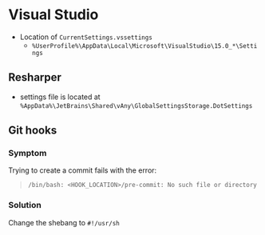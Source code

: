 # Visual Studio

- Location of `CurrentSettings.vssettings`
  - `%UserProfile%\AppData\Local\Microsoft\VisualStudio\15.0_*\Settings`

## Resharper

- settings file is located at `%AppData%\JetBrains\Shared\vAny\GlobalSettingsStorage.DotSettings`

## Git hooks

### Symptom

Trying to create a commit fails with the error:

> `/bin/bash: <HOOK_LOCATION>/pre-commit: No such file or directory`

### Solution

Change the shebang to `#!/usr/sh`
